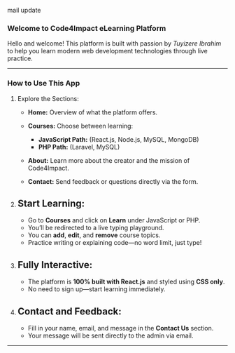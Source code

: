 mail update 
### Welcome to Code4Impact eLearning Platform

Hello and welcome!
This platform is built with passion by *Tuyizere Ibrahim* to help you learn modern web development technologies through live practice.

---

### How to Use This App

1. Explore the Sections:

   * **Home:** Overview of what the platform offers.
   * **Courses:** Choose between learning:

     * **JavaScript Path:** (React.js, Node.js, MySQL, MongoDB)
     * **PHP Path:** (Laravel, MySQL)
   * **About:** Learn more about the creator and the mission of Code4Impact.
   * **Contact:** Send feedback or questions directly via the form.

2. ## Start Learning:

   * Go to **Courses** and click on **Learn** under JavaScript or PHP.
   * You’ll be redirected to a live typing playground.
   * You can **add**, **edit**, and **remove** course topics.
   * Practice writing or explaining code—no word limit, just type!

3. ## Fully Interactive:

   * The platform is **100% built with React.js** and styled using **CSS only**.
   * No need to sign up—start learning immediately.

4. ## Contact and Feedback:

   * Fill in your name, email, and message in the **Contact Us** section.
   * Your message will be sent directly to the admin via email.

---

